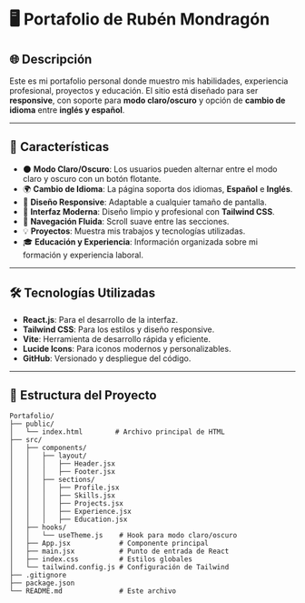 # 🖥️ **Portafolio de Rubén Mondragón**

## 🌐 **Descripción**
Este es mi portafolio personal donde muestro mis habilidades, experiencia profesional, proyectos y educación. El sitio está diseñado para ser **responsive**, con soporte para **modo claro/oscuro** y opción de **cambio de idioma** entre **inglés y español**.

---

## 🚀 **Características**

- 🌑 **Modo Claro/Oscuro**: Los usuarios pueden alternar entre el modo claro y oscuro con un botón flotante.
- 🌍 **Cambio de Idioma**: La página soporta dos idiomas, **Español** e **Inglés**.
- 📱 **Diseño Responsive**: Adaptable a cualquier tamaño de pantalla.
- 🎨 **Interfaz Moderna**: Diseño limpio y profesional con **Tailwind CSS**.
- 🔗 **Navegación Fluida**: Scroll suave entre las secciones.
- 💡 **Proyectos**: Muestra mis trabajos y tecnologías utilizadas.
- 🎓 **Educación y Experiencia**: Información organizada sobre mi formación y experiencia laboral.

---

## 🛠️ **Tecnologías Utilizadas**

- **React.js**: Para el desarrollo de la interfaz.
- **Tailwind CSS**: Para los estilos y diseño responsive.
- **Vite**: Herramienta de desarrollo rápida y eficiente.
- **Lucide Icons**: Para iconos modernos y personalizables.
- **GitHub**: Versionado y despliegue del código.

---

## 📂 **Estructura del Proyecto**

```plaintext
Portafolio/
├── public/
│   └── index.html        # Archivo principal de HTML
├── src/
│   ├── components/
│   │   ├── layout/
│   │   │   ├── Header.jsx
│   │   │   ├── Footer.jsx
│   │   ├── sections/
│   │   │   ├── Profile.jsx
│   │   │   ├── Skills.jsx
│   │   │   ├── Projects.jsx
│   │   │   ├── Experience.jsx
│   │   │   ├── Education.jsx
│   ├── hooks/
│   │   └── useTheme.js    # Hook para modo claro/oscuro
│   ├── App.jsx            # Componente principal
│   ├── main.jsx           # Punto de entrada de React
│   ├── index.css          # Estilos globales
│   └── tailwind.config.js # Configuración de Tailwind
├── .gitignore
├── package.json
└── README.md              # Este archivo
